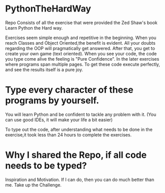 # PythonTheHardWay
Repo Consists of all the exercise that were provided the Zed Shaw's book Learn Python the Hard way. 

Exercises seem simple enough and repetitive in the beginning. When you reach Classes and Object Oriented,the benefit is evident. 
All your doubts regarding the OOP will pragmatically get answered. After that, you get to create your own game (text oriented).
When you see your code, the code you type come alive the feeling is "Pure Confidence". In the later exercises where programs span multiple pages.
To get these code execute perfectly, and see the results itself is a pure joy.  

# Type every character of these programs by yourself.

You will learn Python and be confident to tackle any problem with it. (You can use good IDEs, it will make your life a bit easier)

To type out the code, after understanding what needs to be done in the exercise,it took less than 24 hours to complete the exercises. 

# Why I shared the Repo, if all code needs to be typed? 

Inspiration and Motivation. If I can do, then you can do much better than me. Take up the Challenge. 

